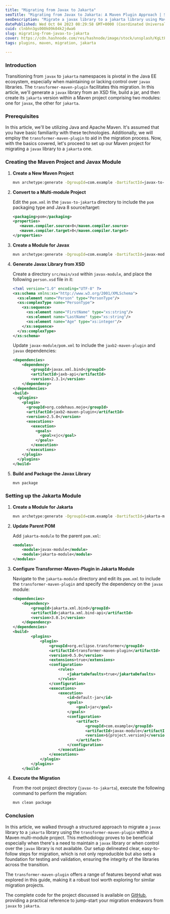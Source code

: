 ```yaml
---
title: "Migrating from Javax to Jakarta"
seoTitle: "Migrating from Javax to Jakarta: A Maven Plugin Approach | Seb's Tech"
seoDescription: "Migrate a javax library to a jakarta library using Maven's transformer-maven-plugin. A clear, step-by-step guide for a seamless migration process."
datePublished: Wed Oct 04 2023 08:29:58 GMT+0000 (Coordinated Universal Time)
cuid: clnbhn3gs000k09k04k2jdwa6
slug: migrating-from-javax-to-jakarta
cover: https://cdn.hashnode.com/res/hashnode/image/stock/unsplash/KgLtFCgfC28/upload/67a352501180a15765875cfa04a07e92.jpeg
tags: plugins, maven, migration, jakarta

---
```


### Introduction

Transitioning from `javax` to `jakarta` namespaces is pivotal in the Java EE ecosystem, especially when maintaining or lacking control over `javax` libraries. The `transformer-maven-plugin` facilitates this migration. In this article, we'll generate a `javax` library from an XSD file, build a jar, and then create its `jakarta` version within a Maven project comprising two modules: one for `javax`, the other for `jakarta`.

### Prerequisites

In this article, we'll be utilizing Java and Apache Maven. It's assumed that you have basic familiarity with these technologies. Additionally, we will employ the `transformer-maven-plugin` to aid in the migration process. Now, with the basics covered, let's proceed to set up our Maven project for migrating a `javax` library to a `jakarta` one.

### **Creating the Maven Project and Javax Module**

1. **Create a New Maven Project**
    
    ```bash
    mvn archetype:generate -DgroupId=com.example -DartifactId=javax-to-jakarta -DarchetypeArtifactId=maven-archetype-quickstart -DinteractiveMode=false
    ```
    
2. **Convert to a Multi-module Project**
    
    Edit the `pom.xml` in the `javax-to-jakarta` directory to include the `pom` packaging type and Java 8 source/target:
    
    ```xml
    <packaging>pom</packaging>
    <properties>
       <maven.compiler.source>8</maven.compiler.source>
       <maven.compiler.target>8</maven.compiler.target>
    </properties>
    ```
    
3. **Create a Module for Javax**
    
    ```bash
    mvn archetype:generate -DgroupId=com.example -DartifactId=javax-module -DarchetypeArtifactId=maven-archetype-quickstart -DinteractiveMode=false
    ```
    
4. **Generate Javax Library from XSD**
    
    Create a directory `src/main/xsd` within `javax-module`, and place the following `person.xsd` file in it:
    
    ```xml
    <?xml version="1.0" encoding="UTF-8" ?>
    <xs:schema xmlns:xs="http://www.w3.org/2001/XMLSchema">
      <xs:element name="Person" type="PersonType"/>
      <xs:complexType name="PersonType">
        <xs:sequence>
          <xs:element name="FirstName" type="xs:string"/>
          <xs:element name="LastName" type="xs:string"/>
          <xs:element name="Age" type="xs:integer"/>
        </xs:sequence>
      </xs:complexType>
    </xs:schema>
    ```
    
    Update `javax-module/pom.xml` to include the `jaxb2-maven-plugin` and `javax` dependencies:
    
    ```xml
    <dependencies>
        <dependency>
            <groupId>javax.xml.bind</groupId>
            <artifactId>jaxb-api</artifactId>
            <version>2.3.1</version>
        </dependency>
    </dependencies>
    <build>
      <plugins>
        <plugin>
          <groupId>org.codehaus.mojo</groupId>
          <artifactId>jaxb2-maven-plugin</artifactId>
          <version>2.5.0</version>
          <executions>
            <execution>
              <goals>
                <goal>xjc</goal>
              </goals>
            </execution>
          </executions>
        </plugin>
      </plugins>
    </build>
    ```
    
5. **Build and Package the Javax Library**
    
    ```bash
    mvn package
    ```
    

### **Setting up the Jakarta Module**

1. **Create a Module for Jakarta**
    
    ```bash
    mvn archetype:generate -DgroupId=com.example -DartifactId=jakarta-module -DarchetypeArtifactId=maven-archetype-quickstart -DinteractiveMode=false
    ```
    
2. **Update Parent POM**
    
    Add `jakarta-module` to the parent `pom.xml`:
    
    ```xml
    <modules>
        <module>javax-module</module>
        <module>jakarta-module</module>
    </modules>
    ```
    
3. **Configure Transformer-Maven-Plugin in Jakarta Module**
    
    Navigate to the `jakarta-module` directory and edit its `pom.xml` to include the `transformer-maven-plugin` and specify the dependency on the `javax` module:
    
    ```xml
    <dependencies>
        <dependency>
            <groupId>jakarta.xml.bind</groupId>
            <artifactId>jakarta.xml.bind-api</artifactId>
            <version>3.0.1</version>
        </dependency>
    </dependencies>
    <build>
            <plugins>
                <plugin>
                    <groupId>org.eclipse.transformer</groupId>
                    <artifactId>transformer-maven-plugin</artifactId>
                    <version>0.5.0</version>
                    <extensions>true</extensions>
                    <configuration>
                        <rules>
                            <jakartaDefaults>true</jakartaDefaults>
                        </rules>
                    </configuration>
                    <executions>
                        <execution>
                            <id>default-jar</id>
                            <goals>
                                <goal>jar</goal>
                            </goals>
                            <configuration>
                                <artifact>
                                    <groupId>com.example</groupId>
                                    <artifactId>javax-module</artifactId>
                                    <version>${project.version}</version>
                                </artifact>
                            </configuration>
                        </execution>
                    </executions>
                </plugin>
            </plugins>
        </build>
    ```
    
4. **Execute the Migration**
    
    From the root project directory (`javax-to-jakarta`), execute the following command to perform the migration:
    
    ```bash
    mvn clean package
    ```
    

### **Conclusion**

In this article, we walked through a structured approach to migrate a `javax` library to a `jakarta` library using the `transformer-maven-plugin` within a Maven multi-module project. This methodology proves to be beneficial especially when there's a need to maintain a `javax` library or when control over the `javax` library is not available. Our setup delineated clear, easy-to-follow steps for migration, which is not only reproducible but also sets a foundation for testing and validation, ensuring the integrity of the libraries across the transition.

The `transformer-maven-plugin` offers a range of features beyond what was explored in this guide, making it a robust tool worth exploring for similar migration projects.

The complete code for the project discussed is available on [GitHub](https://github.com/seb-noirot/javax-to-jakarta), providing a practical reference to jump-start your migration endeavors from `javax` to `jakarta`.